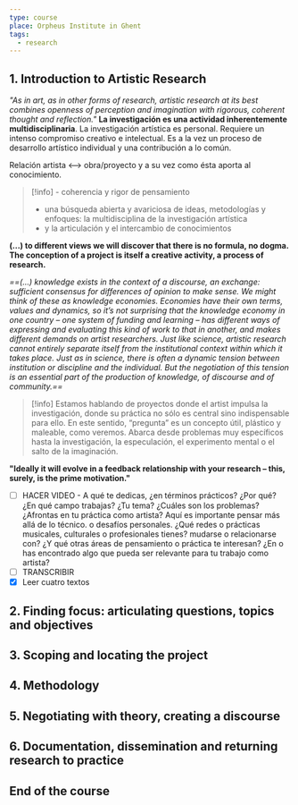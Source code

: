 ```yaml
---
type: course
place: Orpheus Institute in Ghent
tags:
  - research
---
```

## 1. Introduction to Artistic Research

*"As in art, as in other forms of research, artistic research at its best combines openness of perception and imagination with rigorous, coherent thought and reflection."*
**La investigación es una actividad inherentemente multidisciplinaria**.
La investigación artística es personal. Requiere un intenso compromiso creativo e intelectual. Es a la vez un proceso de desarrollo artístico individual y una contribución a lo común.

Relación artista <--> obra/proyecto y a su vez como ésta aporta al conocimiento.

> [!info] - coherencia y rigor de pensamiento
> - una búsqueda abierta y avariciosa de ideas, metodologías y enfoques: la multidisciplina de la investigación artística
> - y la articulación y el intercambio de conocimientos

**(...) to different views we will discover that there is no formula, no dogma. The conception of a project is itself a creative activity, a process of research.**

*==(...) knowledge exists in the context of a discourse, an exchange: sufficient consensus for differences of opinion to make sense. We might think of these as knowledge economies. Economies have their own terms, values and dynamics, so it’s not surprising that the knowledge economy in one country – one system of funding and learning – has different ways of expressing and evaluating this kind of work to that in another, and makes different demands on artist researchers. Just like science, artistic research cannot entirely separate itself from the institutional context within which it takes place. Just as in science, there is often a dynamic tension between institution or discipline and the individual. But the negotiation of this tension is an essential part of the production of knowledge, of discourse and of community.==*

> [!info] Estamos hablando de proyectos donde el artist impulsa la investigación, donde su práctica no sólo es central sino indispensable para ello. En este sentido, “pregunta” es un concepto útil, plástico y maleable, como veremos. Abarca desde problemas muy específicos hasta la investigación, la especulación, el experimento mental o el salto de la imaginación.

**"Ideally it will evolve in a feedback relationship with your research – this, surely, is the prime motivation."**

- [ ] HACER VIDEO - A qué te dedicas, ¿en términos prácticos? ¿Por qué? ¿En qué campo trabajas? ¿Tu tema? ¿Cuáles son los problemas? ¿Afrontas en tu práctica como artista? Aquí es importante pensar más allá de lo técnico. o desafíos personales. ¿Qué redes o prácticas musicales, culturales o profesionales tienes? mudarse o relacionarse con? ¿Y qué otras áreas de pensamiento o práctica te interesan? ¿En o has encontrado algo que pueda ser relevante para tu trabajo como artista?
- [ ] TRANSCRIBIR
- [x] Leer cuatro textos

## 2. Finding focus: articulating questions, topics and objectives
    
## 3. Scoping and locating the project
    
## 4. Methodology
    
## 5. Negotiating with theory, creating a discourse
    
## 6. Documentation, dissemination and returning research to practice
    
## End of the course